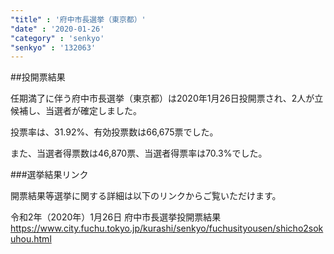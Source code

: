 ```yaml
---
"title" : '府中市長選挙（東京都）'
"date" : '2020-01-26'
"category" : 'senkyo'
"senkyo" : '132063'
---
```


##投開票結果

任期満了に伴う府中市長選挙（東京都）は2020年1月26日投開票され、2人が立候補し、当選者が確定しました。

投票率は、31.92%、有効投票数は66,675‬票でした。

また、当選者得票数は46,870‬票、当選者得票率は70.3%でした。


###選挙結果リンク

開票結果等選挙に関する詳細は以下のリンクからご覧いただけます。

令和2年（2020年）1月26日 府中市長選挙投開票結果  
https://www.city.fuchu.tokyo.jp/kurashi/senkyo/fuchusityousen/shicho2sokuhou.html

